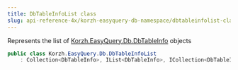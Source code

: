 ```yaml
---
title: DbTableInfoList class
slug: api-reference-4x/korzh-easyquery-db-namespace/dbtableinfolist-class
---
```


Represents the list of [Korzh.EasyQuery.Db.DbTableInfo](//easyquery/docs/api-reference-4x/korzh-easyquery-db-namespace/dbtableinfo-class) objects
```csharp
public class Korzh.EasyQuery.Db.DbTableInfoList
    : Collection<DbTableInfo>, IList<DbTableInfo>, ICollection<DbTableInfo>, IEnumerable<DbTableInfo>, IEnumerable, IList, ICollection, IReadOnlyList<DbTableInfo>, IReadOnlyCollection<DbTableInfo>

```
